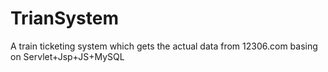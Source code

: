 # TrianSystem
A train ticketing system which gets the actual data from 12306.com  basing on Servlet+Jsp+JS+MySQL 
